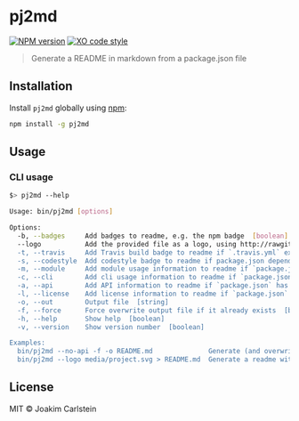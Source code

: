 # pj2md

[![NPM version][npm-image]][npm-url] [![XO code style][codestyle-image]][codestyle-url]

> Generate a README in markdown from a package.json file

## Installation

Install `pj2md` globally using [npm](https://www.npmjs.com/):

```bash
npm install -g pj2md
```

## Usage

### CLI usage

```bash
$> pj2md --help

Usage: bin/pj2md [options]

Options:
  -b, --badges     Add badges to readme, e.g. the npm badge  [boolean] [default: true]
  --logo           Add the provided file as a logo, using http://rawgit.com/ url's  [string]
  -t, --travis     Add Travis build badge to readme if `.travis.yml` exists and `package.json` has a "repository" field for a GitHub repo  [boolean] [default: true]
  -s, --codestyle  Add codestyle badge to readme if package.json depends on `xo`, `semistandard` or `standard`  [boolean] [default: true]
  -m, --module     Add module usage information to readme if `package.json` has a "main" section  [boolean] [default: true]
  -c, --cli        Add cli usage information to readme if `package.json` has a "bin" section  [boolean] [default: true]
  -a, --api        Add API information to readme if `package.json` has a "main" section  [boolean] [default: true]
  -l, --license    Add license information to readme if `package.json` has a "license" section  [boolean] [default: true]
  -o, --out        Output file  [string]
  -f, --force      Force overwrite output file if it already exists  [boolean]
  -h, --help       Show help  [boolean]
  -v, --version    Show version number  [boolean]

Examples:
  bin/pj2md --no-api -f -o README.md              Generate (and overwrite) README.md without API information from current package.json file
  bin/pj2md --logo media/project.svg > README.md  Generate a readme with `media/project.svg` as logo to stdout, which is then saved as README.md
```


## License

MIT © Joakim Carlstein

[npm-url]: https://npmjs.org/package/pj2md
[npm-image]: https://badge.fury.io/js/pj2md.svg
[codestyle-url]: https://github.com/sindresorhus/XO
[codestyle-image]: https://img.shields.io/badge/code%20style-XO-5ed9c7.svg?style=flat

